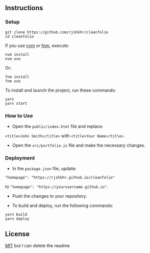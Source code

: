 ## Instructions

### Setup

```shell
git clone https://github.com/rjshkhr/cleanfolio
cd cleanfolio
```

If you use [nvm](https://github.com/nvm-sh/nvm) or [fnm](https://github.com/Schniz/fnm), execute:

```shell
nvm install
nvm use
```

Or:

```shell
fnm install
fnm use
```

To install and launch the project, run these commands:

```shell
yarn
yarn start
```

### How to Use

- Open the `public/index.html` file and replace:

`<title>John Smith</title>` with `<title>Your Name</title>`.

- Open the `src/portfolio.js` file and make the necessary changes.

### Deployment

- In the `package.json` file, update:

`"homepage": "https://rjshkhr.github.io/cleanfolio"`

to `"homepage": "https://yourusername.github.io"`.

- Push the changes to your repository.

- To build and deploy, run the following commands:

```shell
yarn build
yarn deploy
```

## License

[MIT](https://choosealicense.com/licenses/mit/)
but I can delete the readme